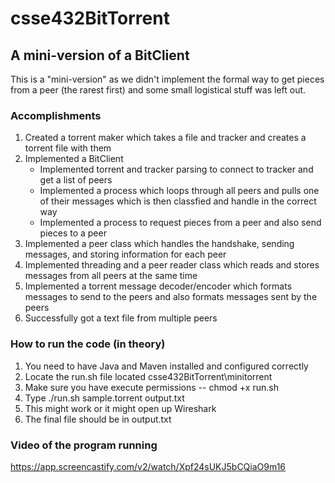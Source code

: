 # csse432BitTorrent
## A mini-version of a BitClient 
This is a "mini-version" as we didn't implement the formal way to get pieces from a peer (the rarest first) and some small logistical stuff was left out.

### Accomplishments
1. Created a torrent maker which takes a file and tracker and creates a torrent file with them
2. Implemented a BitClient
   * Implemented torrent and tracker parsing to connect to tracker and get a list of peers
   * Implemented a process which loops through all peers and pulls one of their messages which is then classfied and handle in the correct way
   * Implemented a process to request pieces from a peer and also send pieces to a peer
3. Implemented a peer class which handles the handshake, sending messages, and storing information for each peer
4. Implemented threading and a peer reader class which reads and stores messages from all peers at the same time
5. Implemented a torrent message decoder/encoder which formats messages to send to the peers and also formats messages sent by the peers
6. Successfully got a text file from multiple peers

### How to run the code (in theory)
1. You need to have Java and Maven installed and configured correctly
2. Locate the run.sh file located csse432BitTorrent\minitorrent
3. Make sure you have execute permissions -- chmod +x run.sh
4. Type ./run.sh sample.torrent output.txt
5. This might work or it might open up Wireshark
6. The final file should be in output.txt

### Video of the program running
https://app.screencastify.com/v2/watch/Xpf24sUKJ5bCQiaO9m16
